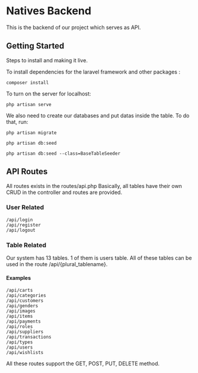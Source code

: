 # Natives Backend

This is the backend of our project which serves as API.

## Getting Started

Steps to install and making it live.

To install dependencies for the laravel framework and other packages : 
```
composer install
```

To turn on the server for localhost:
```
php artisan serve
```

We also need to create our databases and put datas inside the table. To do that, run:
```
php artisan migrate

php artisan db:seed

php artisan db:seed --class=BaseTableSeeder
```

## API Routes 

All routes exists in the routes/api.php
Basically, all tables have their own CRUD in the controller and routes are provided.

### User Related 

```
/api/login
/api/register
/api/logout
```

### Table Related

Our system has 13 tables. 1 of them is users table.
All of these tables can be used in the route /api/{plural_tablename}.

#### Examples
```
/api/carts
/api/categories
/api/customers
/api/genders
/api/images
/api/items
/api/payments
/api/roles
/api/suppliers
/api/transactions
/api/types
/api/users
/api/wishlists
```

All these routes support the GET, POST, PUT, DELETE method.